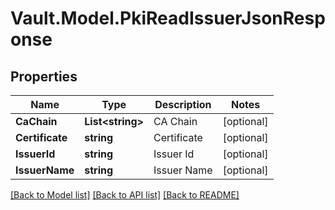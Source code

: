 # Vault.Model.PkiReadIssuerJsonResponse

## Properties

Name | Type | Description | Notes
------------ | ------------- | ------------- | -------------
**CaChain** | **List&lt;string&gt;** | CA Chain | [optional] 
**Certificate** | **string** | Certificate | [optional] 
**IssuerId** | **string** | Issuer Id | [optional] 
**IssuerName** | **string** | Issuer Name | [optional] 

[[Back to Model list]](../README.md#documentation-for-models) [[Back to API list]](../README.md#documentation-for-api-endpoints) [[Back to README]](../README.md)

